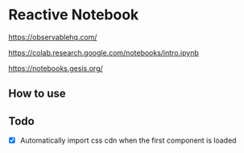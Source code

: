 Reactive Notebook
=================

https://observablehq.com/

https://colab.research.google.com/notebooks/intro.ipynb

https://notebooks.gesis.org/

## How to use

## Todo

- [x] Automatically import css cdn when the first component is loaded
